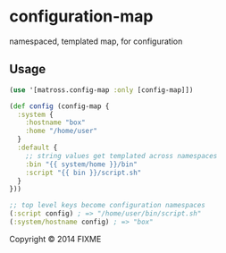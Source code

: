 # configuration-map

namespaced, templated map, for configuration

## Usage

```clj
(use '[matross.config-map :only [config-map]])

(def config (config-map {
  :system {
    :hostname "box"
    :home "/home/user"
  }
  :default {
    ;; string values get templated across namespaces
    :bin "{{ system/home }}/bin"
    :script "{{ bin }}/script.sh"
  }
}))

;; top level keys become configuration namespaces
(:script config) ; => "/home/user/bin/script.sh"
(:system/hostname config) ; => "box"
```

Copyright © 2014 FIXME
